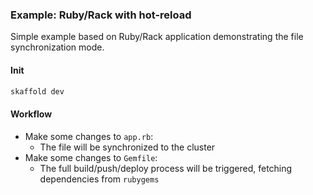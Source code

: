 ### Example: Ruby/Rack with hot-reload

Simple example based on Ruby/Rack application demonstrating the file synchronization mode.

#### Init

```bash
skaffold dev
```

#### Workflow

* Make some changes to `app.rb`:
    * The file will be synchronized to the cluster
* Make some changes to `Gemfile`:
    * The full build/push/deploy process will be triggered, fetching dependencies from `rubygems`


